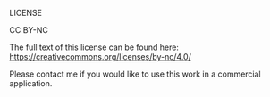 LICENSE

CC BY-NC

The full text of this license can be found here: https://creativecommons.org/licenses/by-nc/4.0/

Please contact me if you would like to use this work in a commercial application.